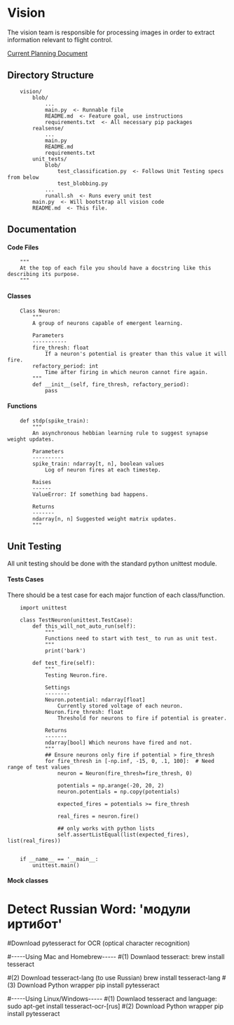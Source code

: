 # Vision
The vision team is responsible for processing images in order to extract information relevant to flight control.

[Current Planning Document](https://docs.google.com/document/d/1123AFQ_xj2aAlCR1i5lCmx7I_2CbsMj6nA77rAYWCTs/edit)

## Directory Structure
```
    vision/
        blob/
            ...
            main.py  <- Runnable file
            README.md  <- Feature goal, use instructions
            requirements.txt  <- All necessary pip packages
        realsense/
            ...
            main.py
            README.md
            requirements.txt
        unit_tests/
            blob/
                test_classification.py  <- Follows Unit Testing specs from below
                test_blobbing.py
            ...
            runall.sh  <- Runs every unit test
        main.py  <- Will bootstrap all vision code
        README.md  <- This file.
```

## Documentation
#### Code Files
```
    """
    At the top of each file you should have a docstring like this describing its purpose.
    """
```

#### Classes
```
    Class Neuron:
        """
        A group of neurons capable of emergent learning.
        
        Parameters
        -----------
        fire_thresh: float
            If a neuron's potential is greater than this value it will fire.
        refactory_period: int
            Time after firing in which neuron cannot fire again.
        """
        def __init__(self, fire_thresh, refactory_period):
            pass
```

#### Functions
```
    def stdp(spike_train):
        """
        An asynchronous hebbian learning rule to suggest synapse weight updates.

        Parameters
        ----------
        spike_train: ndarray[t, n], boolean values
            Log of neuron fires at each timestep.
        
        Raises
        ------
        ValueError: If something bad happens.

        Returns
        -------
        ndarray[n, n] Suggested weight matrix updates.
        """
```

## Unit Testing
All unit testing should be done with the standard python unittest module.

#### Tests Cases
There should be a test case for each major function of each class/function.

```
    import unittest

    class TestNeuron(unittest.TestCase):
        def this_will_not_auto_run(self):
            """
            Functions need to start with test_ to run as unit test.
            """
            print('bark')

        def test_fire(self):
            """
            Testing Neuron.fire.

            Settings
            --------
            Neuron.potential: ndarray[float]
                Currently stored voltage of each neuron.
            Neuron.fire_thresh: float
                Threshold for neurons to fire if potential is greater.

            Returns
            -------
            ndarray[bool] Which neurons have fired and not.
            """
            ## Ensure neurons only fire if potential > fire_thresh
            for fire_thresh in [-np.inf, -15, 0, .1, 100]:  # Need range of test values
                neuron = Neuron(fire_thresh=fire_thresh, 0)
                
                potentials = np.arange(-20, 20, 2)
                neuron.potentials = np.copy(potentials)

                expected_fires = potentials >= fire_thresh

                real_fires = neuron.fire()

                ## only works with python lists
                self.assertListEqual(list(expected_fires), list(real_fires))
    
    
    if __name__ == '__main__:
        unittest.main()
```

#### Mock classes
# Detect Russian Word: 'модули иртибот'
#Download pytesseract for OCR (optical character recognition)

#-----Using Mac and Homebrew-----
#(1) Downlaod tesseract:
		brew install tesseract

#(2) Download tesseract-lang (to use Russian)
		brew install tesseract-lang
#(3) Download Python wrapper
        pip install pytesseract

#-----Using Linux/Windows-----
#(1) Downlaod tesseract and language:
    sudo apt-get install tesseract-ocr-[rus]
#(2) Download Python wrapper
    pip install pytesseract
